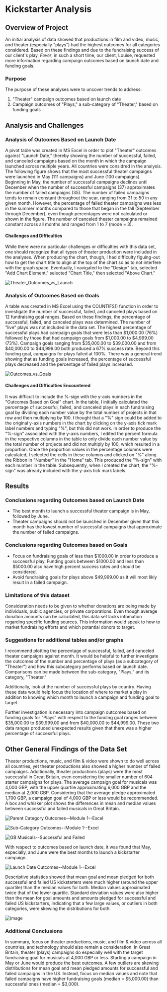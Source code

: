 # Kickstarter Analysis

## Overview of Project

An initial analysis of data showed that productions in film and video, music, and theater (especially "plays") had the highest outcomes for all categories considered.  Based on these findings and due to the fundraising success of our client's play, *Fever*, in such a short time, our client, Louise, requested more information regarding campaign outcomes based on launch date and funding goals.

### Purpose

The purpose of these analyses were to uncover trends to address:
1) "Theater" campaign outcomes based on launch date
2) Campaign outcomes of "Plays," a sub-category of "Theater," based on funding goals

## Analysis and Challenges

### Analysis of Outcomes Based on Launch Date

A pivot table was created in MS Excel in order to plot "Theater" outcomes against "Launch Date," thereby showing the number of successful, failed, and canceled campaigns based on the month in which the campaign launched across multiple years.  All countries were considred in the analysis.  The following figure shows that the most successful theater campaigns were launched in May (111 campaigns) and June (100 campaigns).  Beginning in May, the number of successful campaigns declines until December when the number of successful campaigns (37) approximates the number of failed campaigns (35).  The  number of failed campaigns tends to remain constant throughout the year, ranging from 31 to 50 in any given month.  However, the percentage of failed theater campaigns was less in the summer months compared to those that began in the fall (September through December), even though percentages were not calculated or shown in the figure.  The number of canceled theater campaigns remained constant across all months and ranged from 1 to 7 (mode = 3).

#### Challenges and Difficulties

While there were no particular challenges or difficulties with this data set, one should recognize that all types of theater production were included in the analyses.  When producing the chart, though, I had difficulty figuing-out how to get the chart title to align at the top of the chart so as to not interfere with the graph space.  Eventually, I navigated to the "Design" tab, selected "Add Chart Element," selected "Chart Title," then selected "Above Chart." 

![Theater_Outcomes_vs_Launch](https://user-images.githubusercontent.com/95387273/146973628-b7027bc4-b502-485e-b18b-9599c3eac25a.png)


### Analysis of Outcomes Based on Goals

A table was created in MS Excel using the COUNTIFS() function in order to investigate the number of successful, failed, and canceled plays based on 12 fundraising goal ranges.  Based on these findings, the percentage of successful, failed, and canceled plays was determined.  The number of "live" plays was not included in the data set.  The highest percentage of successful plays had campaign goals that were less than $1,000.00 (76%) followed by those that had campaign goals from $1,000.00 to $4,999.00 (73%).  Campaign goals ranging from $35,000.00 to $39,000.00 and from $40,000.00 to $44,999.00 both produced a 67% success rate.  Beyond this funding goal, campaigns for plays failed at 100%.  There was a general trend showing that as funding goals increased, the percentage of successful plays decreased and the percentage of failed plays increased. 

![Outcomes_vs_Goals](https://user-images.githubusercontent.com/95387273/146973890-387b7de8-f9f2-47a5-a81f-799135405017.png)


#### Challenges and Difficulties Encountered

It was difficult to include the %-sign with the y-axis numbers in the "Outcomes Based on Goal" chart.  In the table, I initially calculated the percentage of successful, failed, and canceled plays in each fundraising goal by dividing each number value by the total number of projects in that row and then multiplying by 100. I thought that a "%" sign could be added to the original y-axis numbers in the chart by clicking on the y-axis tick mark label numbers and typing "%", but this did not work.   In order to produce the "%-sign" associated with the y-axis numbers, I edited the percent formula in the respective columns in the table to only divide each number value by the total number of projects and did not multiply by 100, which resulted in a proportion.  Once the proportion values in the percentage columns were calculated, I selected the cells in these columns and clicked on "%" along the Ribbon in "Number" in the "Home" tab.  This produced the "%-sign" with each number in the table.  Subsequently, when I created the chart, the "%-sign" was already included with the y-axis tick mark labels.

## Results

### Conclusions regarding Outcomes based on Launch Date

- The best month to launch a successful theater campaign is in May, followed by June.
- Theater campaigns should not be launched in December given that this month has the lowest number of successful campaigns that approximate the number of failed campaigns.

### Conclusions regarding Outcomes based on Goals

- Focus on fundraising goals of less than $1000.00 in order to produce a successful play. Funding goals between $1000.00 and less than $5000.00 also have high percent success rates and should be considered.
- Avoid fundraising goals for plays above $49,999.00 as it will most likly result in a failed campaign.

### Limitations of this dataset

Consideration needs to be given to whether donations are being made by individuals, public agencies, or private corporations.  Even though average donation amounts can be calculated, this data set lacks infomation regarding specific funding sources.  This information would speak to how to market fundraising efforts and which potantial donors to target.

### Suggestions for additional tables and/or graphs

I recommend plotting the percentage of successful, failed, and canceled theater campaigns against month.  It would  be helpful to further investigate the outcomes of the number and percentage of plays (as a subcategory of "Theater") and how this subcategory performs based on launch date.  Comparisons can be made between the sub-category, "Plays," and its category, "Theater."

Additionally, look at the number of successful plays by country.  Having these data would help focus the location of where to market a play in addition to knowing which month to launch a campaign and funding goal to target.

Further investigation is necessary into campaign outcomes based on funding goals for "Plays" with respect to the funding goal ranges between $35,000.00 to $39,999.00 and from $40,000.00 to $44,999.00.  These two data ranges produced unexpected results given that there was a higher percentage of successful plays.

## Other General Findings of the Data Set

Theater productions, music, and film & video were shown to do well across all countries, yet theater productions also showed a higher number of failed campaigns.  Additionally, theater productions (plays) were the most successful in Great Britain, even considering the smaller number of 604 starter campaigns for plays.  The average campaign goal for musicals was 4,000 GBP, with the upper quartile approximating 6,000 GBP and the median at 2,000 GBP.  Considering that the average pledge approximated 1,700 GBP, a campaign goal of 4,000 GBP or less would be recommended. A box and whisker plot shows the differences in mean and median values between successful and failed musicals in Great Britain.

![Parent Category Outcomes--Module 1--Excel](https://user-images.githubusercontent.com/95387273/146690514-be59b1af-0ee3-4e6e-b5d2-f2214b3a36ba.png)

![Sub-Category Outcomes--Module 1--Excel](https://user-images.githubusercontent.com/95387273/146690529-eaf65945-5f66-4123-9b71-d21da18f980b.png)

![GB Musicals--Successful and Failed](https://user-images.githubusercontent.com/95387273/146690724-3004374b-2189-414b-93eb-3101d7fe00cf.png)


With respect to outcomes based on launch date, it was found that May, especially, and June were the best months to launch a kickstarter campaign.

![Launch Date Outcomes--Module 1--Excel](https://user-images.githubusercontent.com/95387273/146690544-424b2860-d0e3-45bc-97fb-fb26bcb4052a.png)


Descriptive statistics showed that mean goal and mean pledged for both successful and failed US kickstarters were much higher (around the upper quartile) than the median values for both. Median values approximated twice that of the lower quartile.  Standard deviation values were also higher than the mean for goal amounts and amounts pledged for successful and failed US kickstarters, indicating that a few large values, or outliers in both categories, were skewing the distributions for both.

![image](https://user-images.githubusercontent.com/95387273/146691595-45514b44-1dbe-4711-b288-77c55ce66b2d.png)

### Additional Conclusions
In summary, focus on theater productions, music, and film & video across all countries, and technology should also remain a consideration.  In Great Britain, theater (plays) campaigns do especially well with the target fundraising goal for musicals at 4,000 GBP or less.  Starting a campaign in May or June would produce the best outcomes.  A few outliers are skewing distributions for mean goal and mean pledged amounts for successful and failed campaigns in the US. Instead, focus on median values and note that failed campaigns have higher fundraising goals (median = $5,000.00) than successful ones (median = $3,000).
